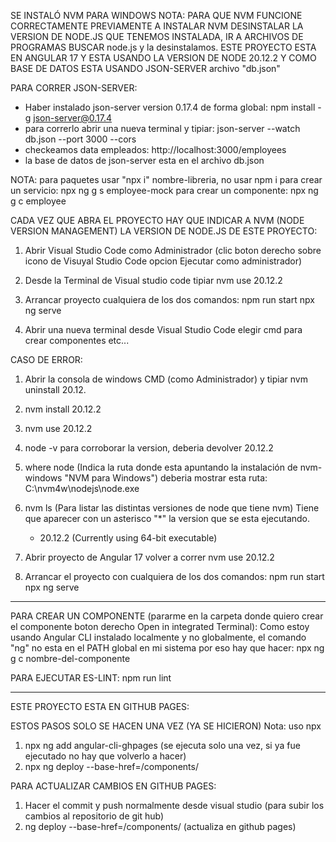 SE INSTALÓ NVM PARA WINDOWS
NOTA: PARA QUE NVM FUNCIONE CORRECTAMENTE PREVIAMENTE A INSTALAR NVM DESINSTALAR
LA VERSION DE NODE.JS QUE TENEMOS INSTALADA, IR A ARCHIVOS DE PROGRAMAS BUSCAR
node.js y la desinstalamos.
ESTE PROYECTO ESTA EN ANGULAR 17 Y ESTA USANDO LA VERSION DE NODE 20.12.2
Y COMO BASE DE DATOS ESTA USANDO JSON-SERVER archivo "db.json"

PARA CORRER JSON-SERVER:

- Haber instalado json-server version 0.17.4 de forma global: npm install -g json-server@0.17.4
- para correrlo abrir una nueva terminal y tipiar: json-server --watch db.json --port 3000 --cors
- checkeamos data empleados: http://localhost:3000/employees
- la base de datos de json-server esta en el archivo db.json

NOTA: para paquetes usar "npx i" nombre-libreria, no usar npm i
para crear un servicio: npx ng g s employee-mock
para crear un componente: npx ng g c employee

CADA VEZ QUE ABRA EL PROYECTO HAY QUE INDICAR A NVM (NODE VERSION MANAGEMENT)
LA VERSION DE NODE.JS DE ESTE PROYECTO:

1. Abrir Visual Studio Code como Administrador (clic boton derecho sobre icono de Visuyal Studio Code opcion Ejecutar como administrador)

2. Desde la Terminal de Visual studio code tipiar nvm use 20.12.2

3. Arrancar proyecto cualquiera de los dos comandos:
   npm run start
   npx ng serve

4. Abrir una nueva terminal desde Visual Studio Code elegir cmd para crear
   componentes etc...

CASO DE ERROR:

1. Abrir la consola de windows CMD (como Administrador) y tipiar nvm uninstall 20.12.
2. nvm install 20.12.2
3. nvm use 20.12.2
4. node -v para corroborar la version, deberia devolver 20.12.2
5. where node (Indica la ruta donde esta apuntando la instalación de nvm-windows "NVM para Windows")
   deberia mostrar esta ruta: C:\nvm4w\nodejs\node.exe
6. nvm ls (Para listar las distintas versiones de node que tiene nvm)
   Tiene que aparecer con un asterisco "\*" la version que se esta ejecutando.
    - 20.12.2 (Currently using 64-bit executable)

7. Abrir proyecto de Angular 17 volver a correr nvm use 20.12.2
8. Arrancar el proyecto con cualquiera de los dos comandos:
   npm run start
   npx ng serve

---

PARA CREAR UN COMPONENTE (pararme en la carpeta donde quiero crear
el componente boton derecho Open in integrated Terminal):
Como estoy usando Angular CLI instalado localmente y no globalmente,
el comando "ng" no esta en el PATH global en mi sistema por eso hay
que hacer: npx ng g c nombre-del-componente

PARA EJECUTAR ES-LINT: npm run lint

---

ESTE PROYECTO ESTA EN GITHUB PAGES:

ESTOS PASOS SOLO SE HACEN UNA VEZ (YA SE HICIERON)
Nota: uso npx

1. npx ng add angular-cli-ghpages (se ejecuta solo una vez, si ya fue ejecutado no hay que volverlo a hacer)
2. npx ng deploy --base-href=/components/

PARA ACTUALIZAR CAMBIOS EN GITHUB PAGES:

1. Hacer el commit y push normalmente desde visual studio (para subir los cambios al repositorio de git hub)
2. ng deploy --base-href=/components/ (actualiza en github pages)
